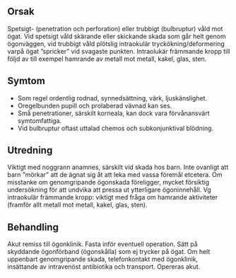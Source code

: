 ## Orsak

Spetsigt- (penetration och perforation) eller trubbigt (bulbruptur) våld mot ögat. Vid spetsigt våld skärande eller skickande skada som går helt genom ögonväggen, vid trubbigt våld plötslig intraokulär tryckökning/deformering varpå ögat ”spricker” vid svagaste punkten. Intraolukär främmande kropp till följd av till exempel hamrande av metall mot metall, kakel, glas, sten.

## Symtom

- Som regel ordentlig rodnad, synnedsättning, värk, ljuskänslighet.
- Oregelbunden pupill och prolaberad vävnad kan ses.
- Små penetrationer, särskilt korneala, kan dock vara förvånansvärt symtomfattiga.
- Vid bulbruptur oftast uttalad chemos och subkonjunktival blödning.

## Utredning

Viktigt med noggrann anamnes, särskilt vid skada hos barn. Inte ovanligt att barn ”mörkar” att de ägnat sig åt att leka med vassa föremål etcetera. Om misstanke om genomgripande ögonskada föreligger, mycket försiktig undersökning för att undvika att pressa ut ytterligare ögoninnehåll. Vg intraokulär främmande kropp: viktigt med fråga om hamrande aktiviteter (framför allt metall mot metall, kakel, glas, sten).

## Behandling

Akut remiss till ögonklinik. Fasta inför eventuell operation. Sätt på skyddande ögonförband (ögonskålla) som ej trycker på ögat. Om helt uppenbart genomgripande skada, telefonkontakt med ögonklinik, insättande av intravenöst antibiotika och transport. Opereras akut.

